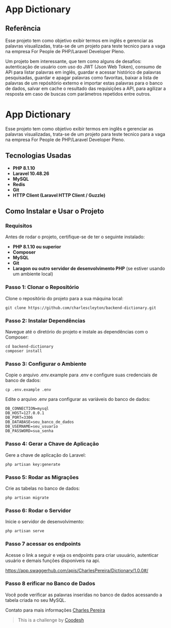 # App Dictionary
## Referência
Esse projeto tem como objetivo exibir termos em inglês e gerenciar as palavras visualizadas, trata-se de um projeto para teste tecnico para a vaga na empresa For People de PHP/Laravel Developer Pleno.

Um projeto bem interessante, que tem como alguns de desafios: autenticação de usuário com uso do JWT (Json Web Token), consumo de APi para listar palavras em inglês, guardar e acessar histórico de palavras pesquisadas, guardar e apagar palavras como favoritas, baixar a lista de palavras de um repósitório externo e importar estas palavras para o banco de dados, salvar em cache o resultado das requisições a API, para agilizar a resposta em caso de buscas com parâmetros repetidos entre outros.

# App Dictionary
Esse projeto tem como objetivo exibir termos em inglês e gerenciar as palavras visualizadas, trata-se de um projeto para teste tecnico para a vaga na empresa For People de PHP/Laravel Developer Pleno.


## Tecnologias Usadas

- **PHP 8.1.10**
- **Laravel 10.48.26**
- **MySQL**
- **Redis**
- **Git**
- **HTTP Client (Laravel HTTP Client / Guzzle)**

## Como Instalar e Usar o Projeto

### Requisitos

Antes de rodar o projeto, certifique-se de ter o seguinte instalado:

- **PHP 8.1.10 ou superior**
- **Composer**
- **MySQL**
- **Git**
- **Laragon ou outro servidor de desenvolvimento PHP** (se estiver usando um ambiente local)

### Passo 1: Clonar o Repositório

Clone o repositório do projeto para a sua máquina local:
```
git clone https://github.com/charlescleyton/backend-dictionary.git 

```

### Passo 2: Instalar Dependências
Navegue até o diretório do projeto e instale as dependências com o Composer:
```
cd backend-dictionary
composer install
```

### Passo 3: Configurar o Ambiente
Copie o arquivo .env.example para .env e configure suas credenciais de banco de dados:
```
cp .env.example .env
```
Edite o arquivo .env para configurar as variáveis do banco de dados:
```
DB_CONNECTION=mysql
DB_HOST=127.0.0.1
DB_PORT=3306
DB_DATABASE=seu_banco_de_dados
DB_USERNAME=seu_usuario
DB_PASSWORD=sua_senha
```

### Passo 4: Gerar a Chave de Aplicação
Gere a chave de aplicação do Laravel:
```
php artisan key:generate
```

### Passo 5: Rodar as Migrações
Crie as tabelas no banco de dados:
```
php artisan migrate
```

### Passo 6: Rodar o Servidor
Inicie o servidor de desenvolvimento:
```
php artisan serve
```

### Passo 7 acessar os endpoints 
Acesse o link a seguir e veja os endpoints para criar usuuário, autenticar usuário e demais funções disponíveis na api.

https://app.swaggerhub.com/apis/CharlesPereira/Dictionary/1.0.0#/

### Passo 8 erificar no Banco de Dados
Você pode verificar as palavras inseridas no banco de dados acessando a tabela criada no seu MySQL.

Contato para mais informações [Charles Pereira](https://github.com/charlescleyton)

>  This is a challenge by [Coodesh](https://coodesh.com/)
